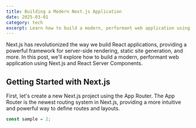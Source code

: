 ```yaml
---
title: Building a Modern Next.js Application
date: 2025-03-01
category: tech
excerpt: Learn how to build a modern, performant web application using Next.js and React Server Components.
---
```


Next.js has revolutionized the way we build React applications, providing a powerful framework for server-side rendering, static site generation, and more. In this post, we'll explore how to build a modern, performant web application using Next.js and React Server Components.

## Getting Started with Next.js

First, let's create a new Next.js project using the App Router. The App Router is the newest routing system in Next.js, providing a more intuitive and powerful way to define routes and layouts.

```ts
const sample = 2;
```
